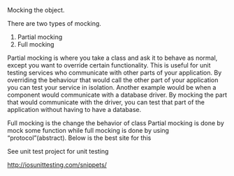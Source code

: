 Mocking the object.

There are two types of mocking.

1. Partial mocking
2. Full mocking



Partial mocking is where you take a class and ask it to behave as normal, except you want to override certain functionality. This is useful for unit testing services who communicate with other parts of your application. By overriding the behaviour that would call the other part of your application you can test your service in isolation.
Another example would be when a component would communicate with a database driver. By mocking the part that would communicate with the driver, you can test that part of the application without having to have a database.

Full mocking is the change the behavior of class
 Partial mocking is done by mock some function while full mocking is done by using “protocol”(abstract).
 Below is the best site for this


See unit test project for unit testing


http://iosunittesting.com/snippets/
